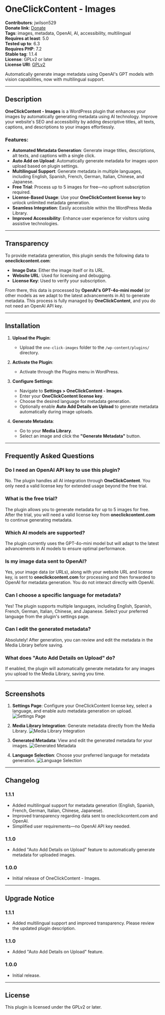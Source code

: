# OneClickContent - Images

**Contributors**: jwilson529  
**Donate link**: [Donate](https://oneclickcontent.com/donate)  
**Tags**: images, metadata, OpenAI, AI, accessibility, multilingual  
**Requires at least**: 5.0  
**Tested up to**: 6.3  
**Requires PHP**: 7.2  
**Stable tag**: 1.1.4  
**License**: GPLv2 or later  
**License URI**: [GPLv2](https://www.gnu.org/licenses/gpl-2.0.html)  

Automatically generate image metadata using OpenAI's GPT models with vision capabilities, now with multilingual support.

---

## Description

**OneClickContent - Images** is a WordPress plugin that enhances your images by automatically generating metadata using AI technology. Improve your website's SEO and accessibility by adding descriptive titles, alt texts, captions, and descriptions to your images effortlessly.

### Features:

- **Automated Metadata Generation**: Generate image titles, descriptions, alt texts, and captions with a single click.
- **Auto Add on Upload**: Automatically generate metadata for images upon upload based on plugin settings.
- **Multilingual Support**: Generate metadata in multiple languages, including English, Spanish, French, German, Italian, Chinese, and Japanese.
- **Free Trial**: Process up to 5 images for free—no upfront subscription required.
- **License-Based Usage**: Use your **OneClickContent license key** to unlock unlimited metadata generation.
- **Seamless Integration**: Easily accessible within the WordPress Media Library.
- **Improved Accessibility**: Enhance user experience for visitors using assistive technologies.

---

## Transparency

To provide metadata generation, this plugin sends the following data to **oneclickcontent.com**:
- **Image Data**: Either the image itself or its URL.
- **Website URL**: Used for licensing and debugging.
- **License Key**: Used to verify your subscription.

From there, this data is processed by **OpenAI's GPT-4o-mini model** (or other models as we adapt to the latest advancements in AI) to generate metadata. This process is fully managed by **OneClickContent**, and you do not need an OpenAI API key.

---

## Installation

1. **Upload the Plugin**:
   - Upload the `one-click-images` folder to the `/wp-content/plugins/` directory.

2. **Activate the Plugin**:
   - Activate through the Plugins menu in WordPress.

3. **Configure Settings**:
   - Navigate to **Settings > OneClickContent - Images**.
   - Enter your **OneClickContent license key**.
   - Choose the desired language for metadata generation.
   - Optionally enable **Auto Add Details on Upload** to generate metadata automatically during image uploads.

4. **Generate Metadata**:
   - Go to your **Media Library**.
   - Select an image and click the **"Generate Metadata"** button.

---

## Frequently Asked Questions

### Do I need an OpenAI API key to use this plugin?

No. The plugin handles all AI integration through **OneClickContent**. You only need a valid license key for extended usage beyond the free trial.

### What is the free trial?

The plugin allows you to generate metadata for up to 5 images for free. After the trial, you will need a valid license key from **oneclickcontent.com** to continue generating metadata.

### Which AI models are supported?

The plugin currently uses the GPT-4o-mini model but will adapt to the latest advancements in AI models to ensure optimal performance.

### Is my image data sent to OpenAI?

Yes, your image data (or URLs), along with your website URL and license key, is sent to **oneclickcontent.com** for processing and then forwarded to OpenAI for metadata generation. You do not interact directly with OpenAI.

### Can I choose a specific language for metadata?

Yes! The plugin supports multiple languages, including English, Spanish, French, German, Italian, Chinese, and Japanese. Select your preferred language from the plugin's settings page.

### Can I edit the generated metadata?

Absolutely! After generation, you can review and edit the metadata in the Media Library before saving.

### What does "Auto Add Details on Upload" do?

If enabled, the plugin will automatically generate metadata for any images you upload to the Media Library, saving you time.

---

## Screenshots

1. **Settings Page**: Configure your OneClickContent license key, select a language, and enable auto metadata generation on upload.
   ![Settings Page](assets/settings.png)

2. **Media Library Integration**: Generate metadata directly from the Media Library.
   ![Media Library Integration](assets/media-library.png)

3. **Generated Metadata**: View and edit the generated metadata for your images.
   ![Generated Metadata](assets/generated.png)

4. **Language Selection**: Choose your preferred language for metadata generation.
   ![Language Selection](assets/language.png)
---

## Changelog

### 1.1.1
- Added multilingual support for metadata generation (English, Spanish, French, German, Italian, Chinese, Japanese).
- Improved transparency regarding data sent to oneclickcontent.com and OpenAI.
- Simplified user requirements—no OpenAI API key needed.

### 1.1.0
- Added "Auto Add Details on Upload" feature to automatically generate metadata for uploaded images.

### 1.0.0
- Initial release of OneClickContent - Images.

---

## Upgrade Notice

### 1.1.1
- Added multilingual support and improved transparency. Please review the updated plugin description.

### 1.1.0
- Added "Auto Add Details on Upload" feature.

### 1.0.0
- Initial release.

---

## License

This plugin is licensed under the GPLv2 or later.